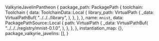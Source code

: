 ValkyrieJavelinPantheon {
    package_path: PackagePath {
        toolchain: Toolchain {
            data: ToolchainData::Local {
                library_path: VirtualPath {
                    _data: VirtualPathBuf(
                        "../../../library",
                    ),
                },
            },
        },
        name: `mnist`,
        data: PackagePathSource::Local {
            path: VirtualPath {
                _data: VirtualPathBuf(
                    "../../../registry/mnist-0.1.0",
                ),
            },
        },
    },
    instantiation_map: {},
    package_valkyrie_javelins: [],
}